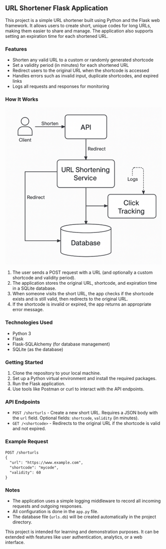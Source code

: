 ## URL Shortener Flask Application

This project is a simple URL shortener built using Python and the Flask web framework. It allows users to create short, unique codes for long URLs, making them easier to share and manage. The application also supports setting an expiration time for each shortened URL.

### Features

- Shorten any valid URL to a custom or randomly generated shortcode
- Set a validity period (in minutes) for each shortened URL
- Redirect users to the original URL when the shortcode is accessed
- Handles errors such as invalid input, duplicate shortcodes, and expired links
- Logs all requests and responses for monitoring


### How It Works

  ![Architecture Diagram](BackendTestSubmission/architecture.png)

1. The user sends a POST request with a URL (and optionally a custom shortcode and validity period).
2. The application stores the original URL, shortcode, and expiration time in a SQLite database.
3. When someone visits the short URL, the app checks if the shortcode exists and is still valid, then redirects to the original URL.
4. If the shortcode is invalid or expired, the app returns an appropriate error message.

### Technologies Used

- Python 3
- Flask
- Flask-SQLAlchemy (for database management)
- SQLite (as the database)

### Getting Started

1. Clone the repository to your local machine.
2. Set up a Python virtual environment and install the required packages.
3. Run the Flask application.
4. Use tools like Postman or curl to interact with the API endpoints.

### API Endpoints

- `POST /shorturls` - Create a new short URL. Requires a JSON body with the `url` field. Optional fields: `shortcode`, `validity` (in minutes).
- `GET /<shortcode>` - Redirects to the original URL if the shortcode is valid and not expired.

### Example Request

```
POST /shorturls
{
  "url": "https://www.example.com",
  "shortcode": "mycode",
  "validity": 60
}
```

### Notes

- The application uses a simple logging middleware to record all incoming requests and outgoing responses.
- All configuration is done in the `app.py` file.
- The database file (`urls.db`) will be created automatically in the project directory.

This project is intended for learning and demonstration purposes. It can be extended with features like user authentication, analytics, or a web interface.
